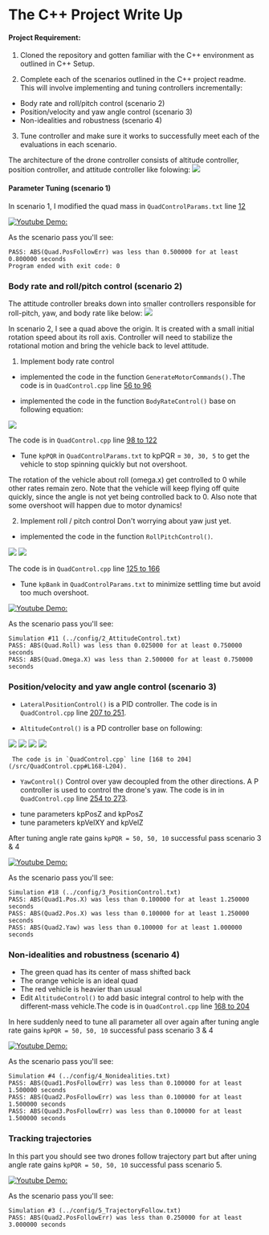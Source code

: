 # The C++ Project Write Up #
    
#### Project Requirement:
1. Cloned the repository and gotten familiar with the C++ environment as outlined in C++ Setup.    
  
2. Complete each of the scenarios outlined in the C++ project readme. This will involve implementing and tuning   controllers incrementally:
 - Body rate and roll/pitch control (scenario 2)
 - Position/velocity and yaw angle control (scenario 3)
 - Non-idealities and robustness (scenario 4)   
 
3. Tune controller and make sure it works to successfully meet each of the evaluations in each scenario.    

The architecture of the  drone controller consists of altitude controller, position controller, and attitude controller like folowing:
![](./images/3d_control.png)    

#### Parameter Tuning (scenario 1)
In scenario 1, I modified the quad mass in `QuadControlParams.txt` line [12](./cpp/config/QuadControlParams.txt#L12) 

[![Youtube Demo:](https://img.youtube.com/vi/oNuX0w8yZDE/0.jpg)](https://www.youtube.com/watch?v=oNuX0w8yZDE)   
    
As the scenario pass you'll see:
```
PASS: ABS(Quad.PosFollowErr) was less than 0.500000 for at least 0.800000 seconds
Program ended with exit code: 0
```
### Body rate and roll/pitch control (scenario 2) ###   

The attitude controller breaks down into smaller controllers responsible for roll-pitch, yaw, and body rate like below:
![](./images/attitude_control.png)

 In scenario 2, I see a quad above the origin. It is created with a small initial rotation speed about its roll axis. Controller will need to stabilize the rotational motion and bring the vehicle back to level attitude.
 
1. Implement body rate control

 - implemented the code in the function `GenerateMotorCommands().`The code is in `QuadControl.cpp` line [56 to 96](/src/QuadControl.cpp#L56-L96) 
 
 - implemented the code in the function `BodyRateControl()` base on following equation:
 
 ![](./images/bodyrate.png)
 
 The code is in `QuadControl.cpp` line [98 to 122](/src/QuadControl.cpp#L98-L122) 
 
 - Tune `kpPQR` in `QuadControlParams.txt` to kpPQR = `30, 30, 5` to get the vehicle to stop spinning quickly but not overshoot.

 The rotation of the vehicle about roll (omega.x) get controlled to 0 while other rates remain zero. Note that the vehicle will keep flying off quite quickly, since the angle is not yet being controlled back to 0.  Also note that some overshoot will happen due to motor dynamics!

2. Implement roll / pitch control
Don't worrying about yaw just yet.

 - implemented the code in the function `RollPitchControl()`. 
 
 ![](./images/roll.png)
 ![](./images/roll2.png)
 
 The code is in `QuadControl.cpp` line [125 to 166](/src/QuadControl.cpp#L125-L166)  
 - Tune `kpBank` in `QuadControlParams.txt` to minimize settling time but avoid too much overshoot.

[![Youtube Demo:](https://img.youtube.com/vi/ZAcTQpNt_sg/0.jpg)](https://www.youtube.com/watch?v=ZAcTQpNt_sg)
    
As the scenario pass you'll see:
```
Simulation #11 (../config/2_AttitudeControl.txt)
PASS: ABS(Quad.Roll) was less than 0.025000 for at least 0.750000 seconds
PASS: ABS(Quad.Omega.X) was less than 2.500000 for at least 0.750000 seconds
```
### Position/velocity and yaw angle control (scenario 3) ###
    
  - `LateralPositionControl()` is a PID controller. The code is in `QuadControl.cpp` line [207 to 251](/src/QuadControl.cpp#L207-L251).   
  
  - `AltitudeControl()` is a PD controller base on following:   
  
![](./images/alt1.png) 
![](./images/alt2.png)
![](./images/alt3.png)
![](./images/alt4.png)    

     The code is in `QuadControl.cpp` line [168 to 204](/src/QuadControl.cpp#L168-L204).    
     
  - `YawControl()` Control over yaw decoupled from the other directions. A P controller is used to control the  drone's yaw. The code is in in `QuadControl.cpp` line [254 to 273](/src/QuadControl.cpp#L254-L273). 

[](./images/yaw_control.png)   

  - tune parameters kpPosZ and kpPosZ
  - tune parameters kpVelXY and kpVelZ
  
After tuning angle rate gains `kpPQR = 50, 50, 10` successful pass scenario 3 & 4

[![Youtube Demo:](https://img.youtube.com/vi/RRuN89Ynjrk/0.jpg)](https://www.youtube.com/watch?v=RRuN89Ynjrk)
    
As the scenario pass you'll see:
```
Simulation #18 (../config/3_PositionControl.txt)
PASS: ABS(Quad1.Pos.X) was less than 0.100000 for at least 1.250000 seconds
PASS: ABS(Quad2.Pos.X) was less than 0.100000 for at least 1.250000 seconds
PASS: ABS(Quad2.Yaw) was less than 0.100000 for at least 1.000000 seconds
```
### Non-idealities and robustness (scenario 4) ###
    
 - The green quad has its center of mass shifted back
 - The orange vehicle is an ideal quad
 - The red vehicle is heavier than usual
 - Edit `AltitudeControl()` to add basic integral control to help with the different-mass vehicle.The code is in `QuadControl.cpp` line [168 to 204](/src/QuadControl.cpp#L168-L204)

In here suddenly need to tune all parameter all over again after tuning angle rate gains `kpPQR = 50, 50, 10` successful pass scenario 3 & 4

[![Youtube Demo:](https://img.youtube.com/vi/7zBqXAWNi4E/0.jpg)](https://www.youtube.com/watch?v=7zBqXAWNi4E)     

As the scenario pass you'll see:
```
Simulation #4 (../config/4_Nonidealities.txt)
PASS: ABS(Quad1.PosFollowErr) was less than 0.100000 for at least 1.500000 seconds
PASS: ABS(Quad2.PosFollowErr) was less than 0.100000 for at least 1.500000 seconds
PASS: ABS(Quad3.PosFollowErr) was less than 0.100000 for at least 1.500000 seconds
```
### Tracking trajectories ###   

In this part you should see two drones follow trajectory part but after uning angle rate gains `kpPQR = 50, 50, 10` successful pass scenario 5.   

[![Youtube Demo:](https://img.youtube.com/vi/eetnNu0gJfg/0.jpg)](https://www.youtube.com/watch?v=eetnNu0gJfg)
    
As the scenario pass you'll see:
```
Simulation #3 (../config/5_TrajectoryFollow.txt)
PASS: ABS(Quad2.PosFollowErr) was less than 0.250000 for at least 3.000000 seconds
```
